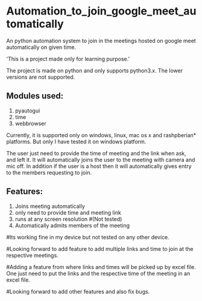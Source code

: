 # Automation_to_join_google_meet_automatically
An python automation system to join in the meetings hosted on google meet automatically on given time.

'This is a project made only for learning purpose.'

The project is made on python and only supports python3.x. The lower versions are not supported.

Modules used:
-------------
1. pyautogui
2. time
3. webbrowser


Currently, it is supported only on windows, linux, mac os x and rashpberian* platforms.
But only I have tested it on windows platform.

The user just need to provide the time of meeting and the link when ask, and left it. It will automatically joins the user to the meeting with camera and mic off.
In addition if the user is a host then it will automatically gives entry to the members requesting to join.


Features:
---------
1. Joins meeting automatically
2. only need to provide time and meeting link
3. runs at any screen resolution #(Not tested)
4. Automatically admits members of the meeting


#Its working fine in my device but not tested on any other device.

#Looking forward to add feature to add multiple links and time to join at the respective meetings.

#Adding a feature from where links and times will be picked up by excel file. One just need to put the links and the respective time of the meeting in an excel file.

#Looking forward to add other features and also fix bugs.
